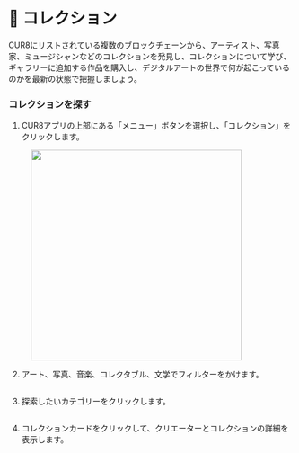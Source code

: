 # 💎 コレクション

CUR8にリストされている複数のブロックチェーンから、アーティスト、写真家、ミュージシャンなどのコレクションを発見し、コレクションについて学び、ギャラリーに追加する作品を購入し、デジタルアートの世界で何が起こっているのかを最新の状態で把握しましょう。

### コレクションを探す&#x20;

1. CUR8アプリの上部にある「メニュー」ボタンを選択し、「コレクション」をクリックします。

<figure><img src="../.gitbook/assets/Screenshot 2025-01-13 at 14.33.50.png" alt="" width="375"><figcaption></figcaption></figure>

2. アート、写真、音楽、コレクタブル、文学でフィルターをかけます。

<figure><img src="../.gitbook/assets/Screenshot 2025-01-03 at 14.08.33.png" alt=""><figcaption></figcaption></figure>

3. 探索したいカテゴリーをクリックします。

<figure><img src="../.gitbook/assets/Screenshot 2025-01-03 at 14.11.51.png" alt=""><figcaption></figcaption></figure>

4. コレクションカードをクリックして、クリエーターとコレクションの詳細を表示します。

<figure><img src="../.gitbook/assets/Screenshot 2025-01-03 at 14.15.40.png" alt=""><figcaption></figcaption></figure>